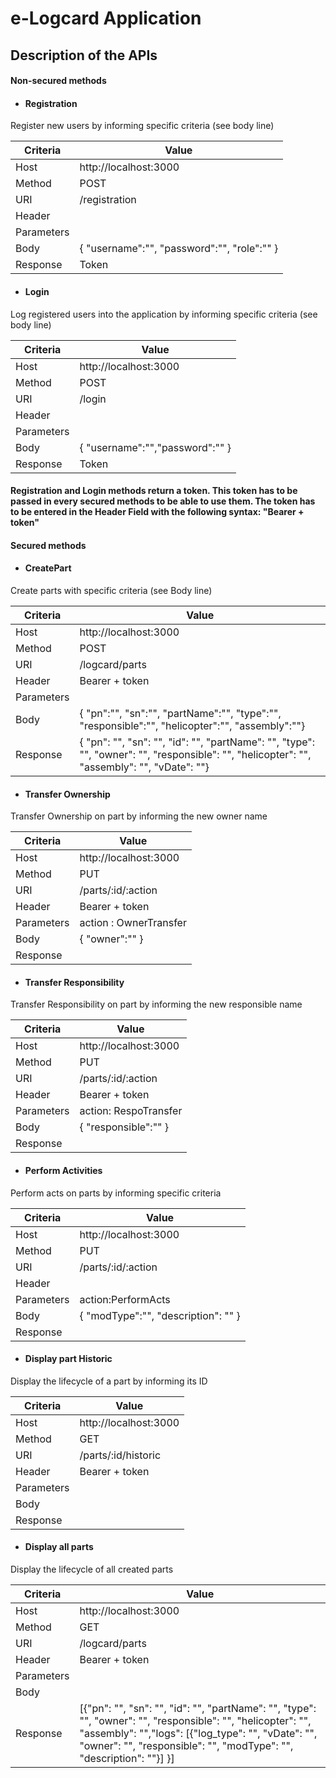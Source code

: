 # e-Logcard Application 

## Description of the APIs

#### Non-secured methods

- #### Registration 

Register new users by informing specific criteria (see body line)

| Criteria      | Value                                                                                                                   |
| --------------| ------------------------------------------------------------------------------------------------------------------------------|
| Host 			| http://localhost:3000                               				      						  				            |
| Method		| POST   			   				            |
| URI		    | /registration			   				            |
| Header   	 	| 					            |
| Parameters   	|         		                |
| Body		    | { "username":"", "password":"", "role":"" }              		                |
| Response   	 	| 	Token 				            |


- #### Login 

Log registered users into the application by informing specific criteria (see body line)

| Criteria      | Value                                                                                                                   |
| --------------| ------------------------------------------------------------------------------------------------------------------------------|
| Host 			| http://localhost:3000                               				      						  				            |
| Method		| POST  			   				            |
| URI		    | /login				   				            |
| Header   	 	| 					            |
| Parameters   	|         		                |
| Body		    | {	"username":"","password":"" }              		                |
| Response   	 	| 	Token 				            |

#### Registration and Login methods return a token. This token has to be passed in every secured methods to be able to use them. The token has to be entered in the Header Field with the following syntax: "Bearer + token"

#### Secured methods

- #### CreatePart

Create parts with specific criteria (see Body line)

| Criteria      | Value                                                                                                                   |
| --------------| ------------------------------------------------------------------------------------------------------------------------------|
| Host 			| http://localhost:3000                               				      						  				            |
| Method		| POST   			   				            |
| URI		    | /logcard/parts			   				            |
| Header   	 	| Bearer + token					            |
| Parameters   	|         		                |
| Body		    | { "pn":"", "sn":"", "partName":"", "type":"", "responsible":"", "helicopter":"", "assembly":""}              		                |
| Response   	 	| 	{ "pn": "", "sn": "", "id": "", "partName": "", "type": "", "owner": "", "responsible": "", "helicopter": "", "assembly": "", "vDate": ""}		     |

- #### Transfer Ownership 

Transfer Ownership on part by informing the new owner name 

| Criteria      | Value                                                                                                                   |
| --------------| ------------------------------------------------------------------------------------------------------------------------------|
| Host 			| http://localhost:3000                               				      						  				            |
| Method		| PUT   			   				            |
| URI		    | /parts/:id/:action				   				            |
| Header   	 	| Bearer + token					            |
| Parameters   	|  action : OwnerTransfer        		                |
| Body		    | { "owner":"" }             		                |
| Response   	 	| 					            |

- #### Transfer Responsibility 

Transfer Responsibility on part by informing the new responsible name 

| Criteria      | Value                                                                                                                   |
| --------------| ------------------------------------------------------------------------------------------------------------------------------|
| Host 			| http://localhost:3000                               				      						  				            |
| Method		| PUT   			   				            |
| URI		    | /parts/:id/:action				   				            |
| Header   	 	| Bearer + token					            |
| Parameters   	|  action: RespoTransfer       		                |
| Body		    | {	"responsible":"" }              		                |
| Response   	 	| 					            |

- #### Perform Activities 

Perform acts on parts by informing specific criteria

| Criteria      | Value                                                                                                                   |
| --------------| ------------------------------------------------------------------------------------------------------------------------------|
| Host 			| http://localhost:3000                               				      						  				            |
| Method		| PUT   			   				            |
| URI		    | /parts/:id/:action				   				            |
| Header   	 	| 					            |
| Parameters   	|  action:PerformActs       		                |
| Body		    | {	"modType":"", "description": "" }           		                |
| Response   	 	| 					            |

- #### Display part Historic 

Display the lifecycle of a part by informing its ID

| Criteria      | Value                                                                                                                   |
| --------------| ------------------------------------------------------------------------------------------------------------------------------|
| Host 			| http://localhost:3000                               				      						  				            || Method		    			   				            |
| Method		| GET  			   				            |
| URI		    | /parts/:id/historic				   				            |
| Header   	 	| Bearer + token					            |
| Parameters   	|      		                |
| Body		    |               		                |
| Response   	 	| 					            |


- #### Display all parts 

Display the lifecycle of all created parts 

| Criteria      | Value                                                                                                                   |
| --------------| ------------------------------------------------------------------------------------------------------------------------------|
| Host 			| http://localhost:3000                               				      						  				            |
| Method		| GET    			   				            |
| URI		    | /logcard/parts				   				            |
| Header   	 	| Bearer + token					            |
| Parameters   	|         		                |
| Body		    |               		                |
| Response   	| 	[{"pn": "", "sn": "", "id": "", "partName": "", "type": "", "owner": "", "responsible": "", "helicopter": "", "assembly": "","logs": [{"log_type": "", "vDate": "", "owner": "", "responsible": "", "modType": "", "description": ""}] }]				            |
